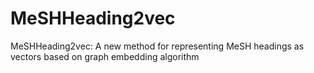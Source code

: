 # MeSHHeading2vec
MeSHHeading2vec: A new method for representing MeSH headings as vectors based on graph embedding algorithm
